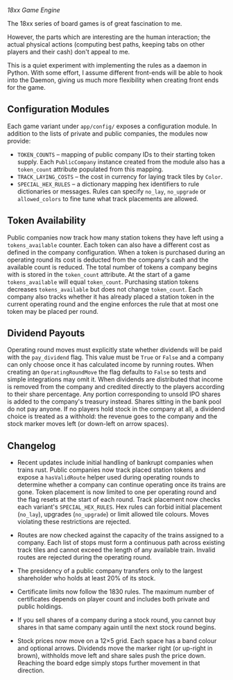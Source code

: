 *18xx Game Engine*

The 18xx series of board games is of great fascination to me.  

However, the parts which are interesting are the human interaction; 
the actual physical actions (computing best paths, keeping tabs on other players and their cash) don't appeal to me.

This is a quiet experiment with implementing the rules as a daemon in Python. 
With some effort, I assume different front-ends will be able to hook into the Daemon, giving us much more flexibility
when creating front ends for the game.

## Configuration Modules

Each game variant under `app/config/` exposes a configuration module. In
addition to the lists of private and public companies, the modules now provide:

* `TOKEN_COUNTS` – mapping of public company IDs to their starting token supply.
  Each `PublicCompany` instance created from the module also has a
  `token_count` attribute populated from this mapping.
* `TRACK_LAYING_COSTS` – the cost in currency for laying track tiles by
  `Color`.
* `SPECIAL_HEX_RULES` – a dictionary mapping hex identifiers to rule
  dictionaries or messages. Rules can specify `no_lay`, `no_upgrade` or
  `allowed_colors` to fine tune what track placements are allowed.

## Token Availability

Public companies now track how many station tokens they have left using a
`tokens_available` counter. Each token can also have a different cost as defined
in the company configuration. When a token is purchased during an operating
round its cost is deducted from the company's cash and the available count is
reduced.
The total number of tokens a company begins with is stored in the
`token_count` attribute. At the start of a game `tokens_available` will equal
`token_count`. Purchasing station tokens decreases `tokens_available` but does
not change `token_count`. Each company also tracks whether it has already placed
a station token in the current operating round and the engine enforces the rule
that at most one token may be placed per round.

## Dividend Payouts

Operating round moves must explicitly state whether dividends will be paid with
the `pay_dividend` flag. This value must be `True` or `False` and a company can
only choose once it has calculated income by running routes. When creating an
`OperatingRoundMove` the flag defaults to `False` so tests and simple
integrations may omit it. When dividends are distributed that income is removed
from the company and credited directly to the players according to their share
percentage. Any portion corresponding to unsold IPO shares is added to the
company's treasury instead. Shares sitting in the bank pool do not pay anyone.
If no players hold stock in the company at all, a dividend choice is treated as
a withhold: the revenue goes to the company and the stock marker moves left (or
down-left on arrow spaces).

## Changelog

* Recent updates include initial handling of bankrupt companies when trains rust.
Public companies now track placed station tokens and expose a ``hasValidRoute``
helper used during operating rounds to determine whether a company can continue
operating once its trains are gone.
Token placement is now limited to one per operating round and the flag resets at
the start of each round.
Track placement now checks each variant's `SPECIAL_HEX_RULES`. Hex rules can
forbid initial placement (`no_lay`), upgrades (`no_upgrade`) or limit allowed
tile colours. Moves violating these restrictions are rejected.

* Routes are now checked against the capacity of the trains assigned to a company.
Each list of stops must form a continuous path across existing track tiles and
cannot exceed the length of any available train. Invalid routes are rejected
during the operating round.

* The presidency of a public company transfers only to the largest shareholder
  who holds at least 20% of its stock.
* Certificate limits now follow the 1830 rules. The maximum number of
  certificates depends on player count and includes both private and public
  holdings.

* If you sell shares of a company during a stock round, you cannot buy shares in
  that same company again until the next stock round begins.
* Stock prices now move on a 12×5 grid. Each space has a band colour and
  optional arrows. Dividends move the marker right (or up-right in brown),
  withholds move left and share sales push the price down. Reaching the board
  edge simply stops further movement in that direction.
